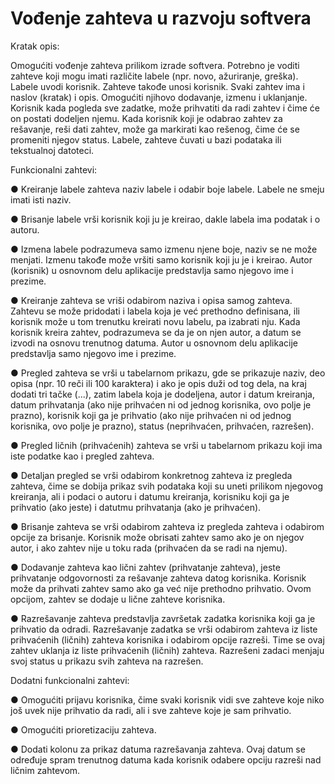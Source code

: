 # Vođenje zahteva u razvoju softvera

Kratak opis:

Omogućiti vođenje zahteva prilikom izrade softvera. Potrebno je voditi zahteve koji mogu imati
različite labele (npr. novo, ažuriranje, greška). Labele uvodi korisnik. Zahteve takođe unosi
korisnik. Svaki zahtev ima i naslov (kratak) i opis. Omogućiti njihovo dodavanje, izmenu i
uklanjanje. Korisnik kada pogleda sve zadatke, može prihvatiti da radi zahtev i čime će on
postati dodeljen njemu. Kada korisnik koji je odabrao zahtev za rešavanje, reši dati zahtev,
može ga markirati kao rešenog, čime će se promeniti njegov status. Labele, zahteve čuvati u
bazi podataka ili tekstualnoj datoteci.


Funkcionalni zahtevi:

● Kreiranje labele zahteva naziv labele i odabir boje labele. Labele ne smeju imati isti
naziv.

● Brisanje labele vrši korisnik koji ju je kreirao, dakle labela ima podatak i o autoru.

● Izmena labele podrazumeva samo izmenu njene boje, naziv se ne može menjati.
Izmenu takođe može vršiti samo korisnik koji ju je i kreirao. Autor (korisnik) u osnovnom
delu aplikacije predstavlja samo njegovo ime i prezime.

● Kreiranje zahteva se vriši odabirom naziva i opisa samog zahteva. Zahtevu se može
pridodati i labela koja je već prethodno definisana, ili korisnik može u tom trenutku
kreirati novu labelu, pa izabrati nju. Kada korisnik kreira zahtev, podrazumeva se da je
on njen autor, a datum se izvodi na osnovu trenutnog datuma. Autor u osnovnom delu
aplikacije predstavlja samo njegovo ime i prezime.

● Pregled zahteva se vrši u tabelarnom prikazu, gde se prikazuje naziv, deo opisa (npr. 10
reči ili 100 karaktera) i ako je opis duži od tog dela, na kraj dodati tri tačke (...), zatim
labela koja je dodeljena, autor i datum kreiranja, datum prihvatanja (ako nije prihvaćen ni
od jednog korisnika, ovo polje je prazno), korisnik koji ga je prihvatio (ako nije prihvaćen
ni od jednog korisnika, ovo polje je prazno), status (neprihvaćen, prihvaćen, razrešen).

● Pregled ličnih (prihvaćenih) zahteva se vrši u tabelarnom prikazu koji ima iste podatke
kao i pregled zahteva.

● Detaljan pregled se vrši odabirom konkretnog zahteva iz pregleda zahteva, čime se
dobija prikaz svih podataka koji su uneti prilikom njegovog kreiranja, ali i podaci o autoru
i datumu kreiranja, korisniku koji ga je prihvatio (ako jeste) i datutmu prihvatanja (ako je
prihvaćen).

● Brisanje zahteva se vrši odabirom zahteva iz pregleda zahteva i odabirom opcije za
brisanje. Korisnik može obrisati zahtev samo ako je on njegov autor, i ako zahtev nije u
toku rada (prihvaćen da se radi na njemu).

● Dodavanje zahteva kao lični zahtev (prihvatanje zahteva), jeste prihvatanje odgovornosti
za rešavanje zahteva datog korisnika. Korisnik može da prihvati zahtev samo ako ga već
nije prethodno prihvatio. Ovom opcijom, zahtev se dodaje u lične zahteve korisnika.

● Razrešavanje zahteva predstavlja završetak zadatka korisnika koji ga je prihvatio da
odradi. Razrešavanje zadatka se vrši odabirom zahteva iz liste prihvaćenih (ličnih)
zahteva korisnika i odabirom opcije razreši. Time se ovaj zahtev uklanja iz liste
prihvaćenih (ličnih) zahteva. Razrešeni zadaci menjaju svoj status u prikazu svih zahteva
na razrešen.


Dodatni funkcionalni zahtevi:

● Omogućiti prijavu korisnika, čime svaki korisnik vidi sve zahteve koje niko još uvek nije
prihvatio da radi, ali i sve zahteve koje je sam prihvatio.

● Omogućiti prioretizaciju zahteva.

● Dodati kolonu za prikaz datuma razrešavanja zahteva. Ovaj datum se određuje spram
trenutnog datuma kada korisnik odabere opciju razreši nad ličnim zahtevom.

